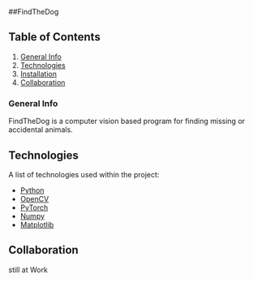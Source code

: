 ##FindTheDog

## Table of Contents
1. [General Info](#general-info)
2. [Technologies](#technologies)
3. [Installation](#installation)
4. [Collaboration](#collaboration)


### General Info
FindTheDog is a computer vision based program for finding missing or accidental animals.

## Technologies
A list of technologies used within the project:
* [Python](https://python.org/)
* [OpenCV](https://opencv.org/)
* [PyTorch](https://pytorch.org/)
* [Numpy](https://numpy.org/)
* [Matplotlib](https://matplotlib.org/)

## Collaboration
still at Work
